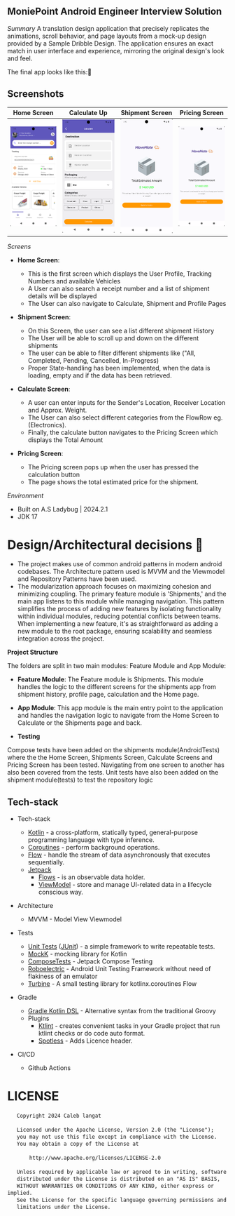 ## MoniePoint Android Engineer Interview Solution

*Summary*
A translation design application that precisely replicates the animations, scroll behavior, and page layouts from a mock-up design provided by a Sample Dribble Design. The application ensures an exact match in user interface and experience, mirroring the original design's look and feel.

The final app looks like this:👀

## Screenshots
| Home Screen                       | Calculate Up                           | Shipment Screen                      | Pricing Screen                        |
|-----------------------------------|----------------------------------------|--------------------------------------|---------------------------------------|
| <img src="screenshots/home.png"/> | <img src="screenshots/calculate.png"/> | <img src="screenshots/pricing.png"/> | <img src="screenshots/pricing.png"/>

*Screens*
- **Home Screen**:
  - This is the first screen which displays the User Profile, Tracking Numbers and available Vehicles
  - A User can also search a receipt number and a list of shipment details will be displayed
  - The User can also navigate to Calculate, Shipment and Profile Pages

- **Shipment Screen**:
  - On this Screen, the user can see a list different shipment History
  - The User will be able to scroll up and down on the different shipments
  - The user can be able to filter different shipments like ("All, Completed, Pending, Cancelled, In-Progress)
  - Proper State-handling has been implemented, when the data is loading, empty and if the data has been retrieved. 
  
- **Calculate Screen**:
  - A user can enter inputs for the Sender's Location, Receiver Location  and Approx. Weight.
  - The User can also select different categories from the FlowRow eg. (Electronics).
  - Finally, the calculate button navigates to the Pricing Screen which displays the Total Amount

- **Pricing Screen**:
  - The Pricing screen pops up when the user has pressed the calculation button 
  - The page shows the total estimated price for the shipment. 

*Environment*
- Built on A.S Ladybug | 2024.2.1
- JDK 17

# Design/Architectural decisions 📐

- The project makes use of common android patterns in modern android codebases. The Architecture pattern used is MVVM and the Viewmodel and Repository Patterns have been used.
- The modularization approach focuses on maximizing cohesion and minimizing coupling. The primary feature module is 'Shipments,' and the main app listens to this module while managing navigation. This pattern simplifies the process of adding new features by isolating functionality within individual modules, reducing potential conflicts between teams. When implementing a new feature, it's as straightforward as adding a new module to the root package, ensuring scalability and seamless integration across the project.


**Project Structure**

The folders are split in two main modules: Feature Module and App Module:

- **Feature Module**:
  The Feature module is Shipments. This module handles the logic to the different screens for the shipments app from shipment history, profile page, calculation and the Home page.

- **App Module**:
  This app module is the main entry point to the application and handles the navigation logic to navigate from the Home Screen to Calculate or the Shipments page and back.
  
- **Testing**

Compose tests have been added on the shipments module(AndroidTests) where the the Home Screen, Shipments Screen, Calculate Screens and Pricing Screen has been tested. Navigating from one screen to another has also been covered from the tests. 
Unit tests have also been added on the shipment module(tests) to test the repository logic

## Tech-stack

* Tech-stack
  * [Kotlin](https://kotlinlang.org/) - a cross-platform, statically typed, general-purpose programming language with type inference.
  * [Coroutines](https://kotlinlang.org/docs/reference/coroutines-overview.html) - perform background operations.
  * [Flow](https://kotlinlang.org/docs/reference/coroutines/flow.html) - handle the stream of data asynchronously that executes sequentially.
  * [Jetpack](https://developer.android.com/jetpack)
    * [Flows](https://developer.android.com/kotlin/flow) - is an observable data holder.
    * [ViewModel](https://developer.android.com/topic/libraries/architecture/viewmodel) - store and manage UI-related data in a lifecycle conscious way.

* Architecture
  * MVVM - Model View Viewmodel
  
* Tests
  * [Unit Tests](https://en.wikipedia.org/wiki/Unit_testing) ([JUnit](https://junit.org/junit4/)) - a simple framework to write repeatable tests.
  * [MockK](https://github.com/mockk) - mocking library for Kotlin
  * [ComposeTests](https://developer.android.com/jetpack/compose/testing) - Jetpack Compose Testing
  * [Roboelectric](https://robolectric.org/) - Android Unit Testing Framework without need of flakiness of an emulator
  * [Turbine](https://github.com/cashapp/turbine) - A small testing library for kotlinx.coroutines Flow

* Gradle
  * [Gradle Kotlin DSL](https://docs.gradle.org/current/userguide/kotlin_dsl.html) - Alternative syntax from the traditional Groovy
  * Plugins
    * [Ktlint](https://github.com/JLLeitschuh/ktlint-gradle) - creates convenient tasks in your Gradle project that run ktlint checks or do code auto format.
    * [Spotless](https://github.com/diffplug/spotless) - Adds Licence header.
  
* CI/CD
  * Github Actions

# LICENSE

```
   Copyright 2024 Caleb langat

   Licensed under the Apache License, Version 2.0 (the "License");
   you may not use this file except in compliance with the License.
   You may obtain a copy of the License at

       http://www.apache.org/licenses/LICENSE-2.0

   Unless required by applicable law or agreed to in writing, software
   distributed under the License is distributed on an "AS IS" BASIS,
   WITHOUT WARRANTIES OR CONDITIONS OF ANY KIND, either express or implied.
   See the License for the specific language governing permissions and
   limitations under the License.

```
